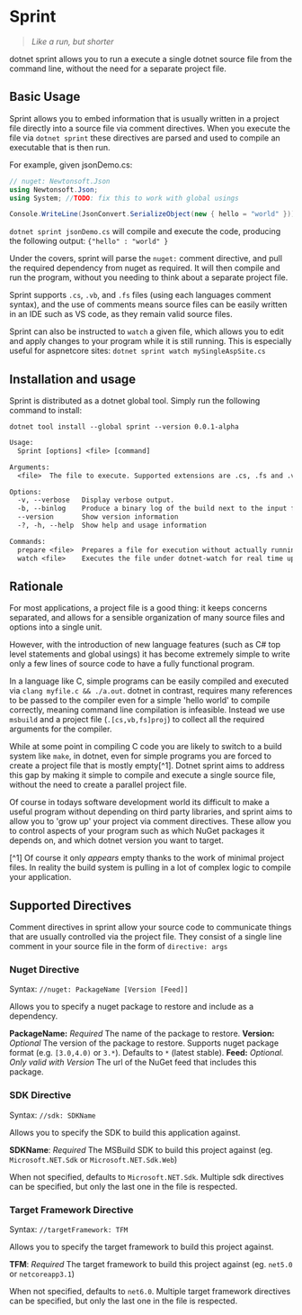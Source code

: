 # Sprint

>_Like a run, but shorter_

dotnet sprint allows you to run a execute a single dotnet source file from the command line, without the need for a separate project file.

## Basic Usage

Sprint allows you to embed information that is usually written in a project file directly into a source file via comment directives. When you execute the file via `dotnet sprint` these directives are parsed and used to compile an executable that is then run.

For example, given jsonDemo.cs:

```cs
// nuget: Newtonsoft.Json
using Newtonsoft.Json;
using System; //TODO: fix this to work with global usings

Console.WriteLine(JsonConvert.SerializeObject(new { hello = "world" }));
```

`dotnet sprint jsonDemo.cs` will compile and execute the code, producing the following output: `{"hello" : "world" }`

Under the covers, sprint will parse the `nuget:` comment directive, and pull the required dependency from nuget as required. It will then compile and run the program, without you needing to think about a separate project file.

Sprint supports `.cs`, `.vb`, and `.fs` files (using each languages comment syntax), and the use of comments means source files can be easily written in an IDE such as VS code, as they remain valid source files. 

Sprint can also be instructed to `watch` a given file, which allows you to edit and apply changes to your program while it is still running. This is especially useful for aspnetcore sites: `dotnet sprint watch mySingleAspSite.cs`

## Installation and usage

Sprint is distributed as a dotnet global tool. Simply run the following command to install:

```text
dotnet tool install --global sprint --version 0.0.1-alpha
```

```txt
Usage:
  Sprint [options] <file> [command]

Arguments:
  <file>  The file to execute. Supported extensions are .cs, .fs and .vb

Options:
  -v, --verbose   Display verbose output.
  -b, --binlog    Produce a binary log of the build next to the input file. Useful for debugging.
  --version       Show version information
  -?, -h, --help  Show help and usage information

Commands:
  prepare <file>  Prepares a file for execution without actually running it.
  watch <file>    Executes the file under dotnet-watch for real time updates.
```

## Rationale

For most applications, a project file is a good thing: it keeps concerns separated, and allows for a sensible organization of many source files and options into a single unit. 

However, with the introduction of new language features (such as C# top level statements and global usings) it has become extremely simple to write only a few lines of source code to have a fully functional program.

In a language like C, simple programs can be easily compiled and executed via `clang myfile.c && ./a.out`. dotnet in contrast, requires many references to be passed to the compiler even for a simple 'hello world' to compile correctly, meaning command line compilation is infeasible. Instead we use `msbuild` and a project file (`.[cs,vb,fs]proj`) to collect all the required arguments for the compiler.

While at some point in compiling C code you are likely to switch to a build system like `make`, in dotnet, even for simple programs you are forced to create a project file that is mostly empty[^1]. Dotnet sprint aims to address this gap by making it simple to compile and execute a single source file, without the need to create a parallel project file.

Of course in todays software development world its difficult to make a useful program without depending on third party libraries, and sprint aims to allow you to 'grow up' your project via comment directives. These allow you to control aspects of your program such as which NuGet packages it depends on, and which dotnet version you want to target.

[^1] Of course it only _appears_ empty thanks to the work of minimal project files. In reality the build system is pulling in a lot of complex logic to compile your application.

## Supported Directives

Comment directives in sprint allow your source code to communicate things that are usually controlled via the project file. They consist of a single line comment in your source file in the form of `directive: args`

### Nuget Directive

Syntax: `//nuget: PackageName [Version [Feed]]`

Allows you to specify a nuget package to restore and include as a dependency.

**PackageName:** _Required_ The name of the package to restore.
**Version:**  _Optional_ The version of the package to restore. Supports nuget package format (e.g. `[3.0,4.0)` or `3.*`). Defaults to `*` (latest stable).
**Feed:** _Optional. Only valid with Version_ The url of the NuGet feed that includes this package.

### SDK Directive

Syntax: `//sdk: SDKName`

Allows you to specify the SDK to build this application against.

**SDKName**: _Required_ The MSBuild SDK to build this project against (eg. `Microsoft.NET.Sdk` or `Microsoft.NET.Sdk.Web`)

When not specified, defaults to `Microsoft.NET.Sdk`. Multiple sdk directives can be specified, but only the last one in the file is respected.

### Target Framework Directive

Syntax: `//targetFramework: TFM`

Allows you to specify the target framework to build this project against. 

**TFM**: _Required_ The target framework to build this project against (eg. `net5.0` or `netcoreapp3.1`)

When not specified, defaults to `net6.0`. Multiple target framework directives can be specified, but only the last one in the file is respected.
